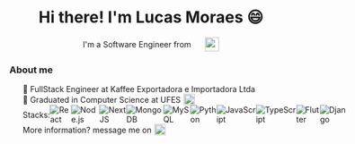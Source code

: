 <div>
  <h1 align="center">Hi there! I'm Lucas Moraes &#128516;</h1>
  <div
    style="
      display: flex;
      flex-flow: row wrap;
      justify-content: center;
      align-items: center;
      margin: 0 auto;
      gap: 10px;
    "
  >
    I'm a Software Engineer from
    <img
      style="width: 25px; height: 25px; padding-left: 15px"
      align="center"
      src="https://upload.wikimedia.org/wikipedia/commons/4/4a/Brazilian_flag_icon_round.svg"
    />
  </div>

  <h3>About me</h3>
  <ul>
    <li
      style="
        margin: 0;
        display: flex;
        flex-flow: row nowrap;
        align-items: center;
      "
    >
      💼 FullStack Engineer at Kaffee Exportadora e Importadora Ltda
    </li>
    <li
      style="
        margin: 0;
        display: flex;
        flex-flow: row nowrap;
        align-items: center;
      "
    >
      🏫 Graduated in Computer Science at UFES
      <a href="https://https://www.ufes.br/">
        <img
          src="https://www.ufes.br/sites/all/themes/padrao_ufes/logo.png"
          align="center"
          style="
            width: 20px;
            height: 20px;
            padding-left: 5px;
            vertical-align: middle;
          "
        />
      </a>
    </li>
<!--     <li
      style="
        margin: 0;
        display: flex;
        flex-flow: row nowrap;
        align-items: center;
      "
    >
      📚 Currently studying Data Science and Machine Learning at
      <a>
        <img
          src="https://upload.wikimedia.org/wikipedia/commons/7/7c/Kaggle_logo.png"
          align="center"
          style="
            width: 50px;
            height: 20px;
            padding-left: 5px;
            vertical-align: middle;
          "
        />
      </a>
    </li> -->
    <li
      style="
        margin: 0;
        display: flex;
        flex-flow: row nowrap;
        align-items: center;
      "
    >
      Stacks:
      <br />
      <img
        src="https://img.shields.io/badge/-React-61DAFB?style=flat-square&logo=react&logoColor=white"
        align="center"
        alt="React"
      />
      <img
        src="https://img.shields.io/badge/-Node.js-339933?style=flat-square&logo=node.js&logoColor=white"
        align="center"
        alt="Node.js"
      />
      <img
        src="https://img.shields.io/badge/next.js-000000?style=for-the-badge&logo=nextdotjs&logoColor=white"
        align="center"
        alt="NextJS"
      />
      <br />
      <img
        src="https://img.shields.io/badge/-MongoDB-47A248?style=flat-square&logo=mongodb&logoColor=white"
        align="center"
        alt="MongoDB"
      />
      <img
        src="https://img.shields.io/badge/-MySQL-4479A1?style=flat-square&logo=mysql&logoColor=white"
        align="center"
        alt="MySQL"
      />
      <img
        src="https://img.shields.io/badge/-Python-3776AB?style=flat-square&logo=python&logoColor=white"
        align="center"
        alt="Python"
      />
      <br />
      <img
        src="https://img.shields.io/badge/-JavaScript-F7DF1E?style=flat-square&logo=javascript&logoColor=black"
        align="center"
        alt="JavaScript"
      />
      <img
        src="https://img.shields.io/badge/-TypeScript-3178C6?style=flat-square&logo=typescript&logoColor=white"
        align="center"
        alt="TypeScript"
      />
      <br />
      <img
        src="https://img.shields.io/badge/Flutter-%2302569B.svg?style=for-the-badge&logo=Flutter&logoColor=white"
        align="center"
        alt="Flutter"
      />
       <img
        src="https://img.shields.io/badge/django-%23092E20.svg?style=for-the-badge&logo=django&logoColor=white"
        align="center"
        alt="Django"
      />
    </li>
    <li
      style="
        margin: 0;
        display: flex;
        flex-flow: row nowrap;
        align-items: center;
      "
    >
      More information? message me on
      <a
        style="padding-left: 5px"
        href="[https://www.linkedin.com/in/olucasmoraes1/](https://www.linkedin.com/in/olucasmoraes1/)"
      >
        <img
          src="https://upload.wikimedia.org/wikipedia/commons/thumb/c/ca/LinkedIn_logo_initials.png/768px-LinkedIn_logo_initials.png"
          align="center"
          style="width: 20px; height: 20px; vertical-align: middle"
        />
      </a>
    </li>
  </ul>
</div>
